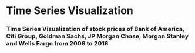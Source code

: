 # Time Series Visualization

### Time Series Visualization of stock prices of Bank of America, Citi Group, Goldman Sachs, JP Morgan Chase, Morgan Stanley and Wells Fargo from 2006 to 2016
